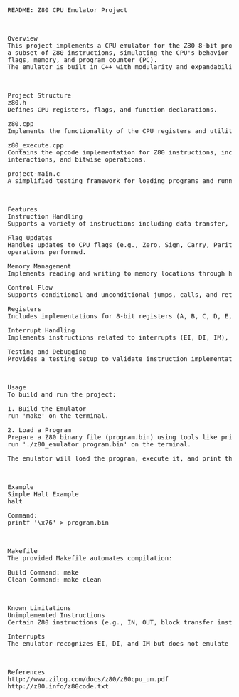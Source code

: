 <pre>README: Z80 CPU Emulator Project


  
Overview
This project implements a CPU emulator for the Z80 8-bit processor. The emulator interprets and executes 
a subset of Z80 instructions, simulating the CPU's behavior and managing its state, including registers, 
flags, memory, and program counter (PC). 
The emulator is built in C++ with modularity and expandability in mind.



Project Structure
z80.h
Defines CPU registers, flags, and function declarations.

z80.cpp
Implements the functionality of the CPU registers and utility functions for manipulating the CPU's state.

z80_execute.cpp
Contains the opcode implementation for Z80 instructions, including ALU operations, branching, memory 
interactions, and bitwise operations.

project-main.c
A simplified testing framework for loading programs and running them on the emulator.


  
Features
Instruction Handling
Supports a variety of instructions including data transfer, arithmetic, logical, and branching.
  
Flag Updates
Handles updates to CPU flags (e.g., Zero, Sign, Carry, Parity/Overflow, Half-Carry, Subtract) based on 
operations performed.

Memory Management
Implements reading and writing to memory locations through helper functions (z80_mem_read, z80_mem_write).

Control Flow
Supports conditional and unconditional jumps, calls, and returns.

Registers
Includes implementations for 8-bit registers (A, B, C, D, E, H, L) and 16-bit register pairs (BC, DE, HL).

Interrupt Handling
Implements instructions related to interrupts (EI, DI, IM), although no actual interrupt emulation is performed.

Testing and Debugging
Provides a testing setup to validate instruction implementation and CPU behavior.



Usage
To build and run the project:

1. Build the Emulator
run 'make' on the terminal.

2. Load a Program
Prepare a Z80 binary file (program.bin) using tools like printf or a Z80 assembler.
run './z80_emulator program.bin' on the terminal.

The emulator will load the program, execute it, and print the CPU state upon encountering a HALT instruction.


  
Example
Simple Halt Example
halt

Command:
printf '\x76' > program.bin


  
Makefile
The provided Makefile automates compilation:

Build Command: make
Clean Command: make clean


  
Known Limitations
Unimplemented Instructions
Certain Z80 instructions (e.g., IN, OUT, block transfer instructions) are not supported and are treated as NOPs.

Interrupts
The emulator recognizes EI, DI, and IM but does not emulate hardware interrupts.


  
References
http://www.zilog.com/docs/z80/z80cpu_um.pdf
http://z80.info/z80code.txt

</pre>
